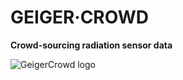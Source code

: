 # GEIGER·CROWD
**Crowd-sourcing radiation sensor data**

![GeigerCrowd logo](https://github.com/juanjo/geigercrowd_on_rails/blob/design/public/images/sub_geigercrowd.png)
